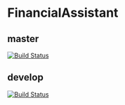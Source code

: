 
# FinancialAssistant

## master 
[![Build Status](https://travis-ci.org/LuisMDeveloper/FinancialAssistant.svg?branch=master)](https://travis-ci.org/LuisMDeveloper/FinancialAssistant)

## develop 
[![Build Status](https://travis-ci.org/LuisMDeveloper/FinancialAssistant.svg?branch=develop)](https://travis-ci.org/LuisMDeveloper/FinancialAssistant)
